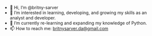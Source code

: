 - 👋 Hi, I’m @britny-sarver
- 👀 I’m interested in learning, developing, and growing my skills as an analyst and developer.
- 🌱 I’m currently re-learning and expanding my knowledge of Python.
- 📫 How to reach me: britnysarver.da@gmail.com

<!---
britny-sarver/britny-sarver is a ✨ special ✨ repository because its `README.md` (this file) appears on your GitHub profile.
You can click the Preview link to take a look at your changes.
--->
